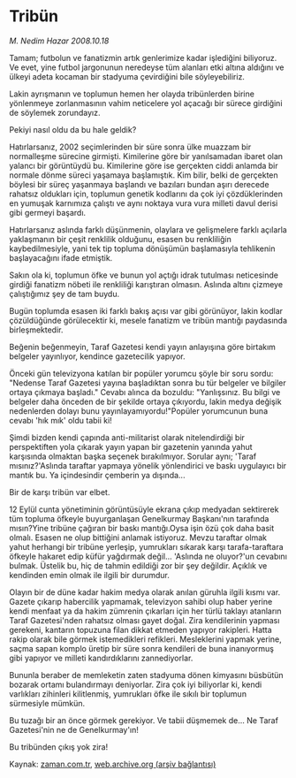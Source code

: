 # Tribün

*M. Nedim Hazar 2008.10.18*

<tr><td class="metin" colspan="2" style="padding-top: 20px; padding-left: 5px; padding-right: 10px;">Tamam; futbolun ve fanatizmin artık genlerimize kadar işlediğini biliyoruz. Ve evet, yine futbol jargonunun neredeyse tüm alanları etki altına aldığını ve ülkeyi adeta kocaman bir stadyuma çevirdiğini bile söyleyebiliriz.</td></tr><tr><td class="metin" colspan="2" style="padding-top: 20px; padding-left: 5px; padding-right: 10px;"><p> Lakin ayrışmanın ve toplumun hemen her olayda tribünlerden birine yönlenmeye zorlanmasının vahim neticelere yol açacağı bir sürece girdiğini de söylemek zorundayız.
<p>Pekiyi nasıl oldu da bu hale geldik?
<p>Hatırlarsanız, 2002 seçimlerinden bir süre sonra ülke muazzam bir normalleşme sürecine girmişti. Kimilerine göre bir yanılsamadan ibaret olan yalancı bir görüntüydü bu. Kimilerine göre ise gerçekten ciddi anlamda bir normale dönme süreci yaşamaya başlamıştık. Kim bilir, belki de gerçekten böylesi bir süreç yaşanmaya başlandı ve bazıları bundan aşırı derecede rahatsız oldukları için, toplumun genetik kodlarını da çok iyi çözdüklerinden en yumuşak karnımıza çalıştı ve aynı noktaya vura vura milleti davul derisi gibi germeyi başardı. 
<p>Hatırlarsanız aslında farklı düşünmenin, olaylara ve gelişmelere farklı açılarla yaklaşmanın bir çeşit renklilik olduğunu, esasen bu renkliliğin kaybedilmesiyle, yani tek tip topluma dönüşümün başlamasıyla tehlikenin başlayacağını ifade etmiştik. 
<p>Sakın ola ki, toplumun öfke ve bunun yol açtığı idrak tutulması neticesinde girdiği fanatizm nöbeti ile renkliliği karıştıran olmasın. Aslında altını çizmeye çalıştığımız şey de tam buydu. 
<p>Bugün toplumda esasen iki farklı bakış açısı var gibi görünüyor, lakin kodlar çözüldüğünde görülecektir ki, mesele fanatizm ve tribün mantığı paydasında birleşmektedir. 
<p>Beğenin beğenmeyin, Taraf Gazetesi kendi yayın anlayışına göre birtakım belgeler yayınlıyor, kendince gazetecilik yapıyor. 
<p>Önceki gün televizyona katılan bir popüler yorumcu şöyle bir soru sordu: "Nedense Taraf Gazetesi yayına başladıktan sonra bu tür belgeler ve bilgiler ortaya çıkmaya başladı." Cevabı alınca da bozuldu: "Yanlışsınız. Bu bilgi ve belgeler daha önceden de bir şekilde ortaya çıkıyordu, lakin medya değişik nedenlerden dolayı bunu yayınlayamıyordu!"Popüler yorumcunun buna cevabı 'hık mık' oldu tabii ki!
<p>Şimdi bizden kendi çapında anti-militarist olarak nitelendirdiği bir perspektiften yola çıkarak yayın yapan bir gazetenin yanında yahut karşısında olmaktan başka seçenek bırakılmıyor. Sorular aynı; 'Taraf mısınız?'Aslında taraftar yapmaya yönelik yönlendirici ve baskı uygulayıcı bir mantık bu. Ya içindesindir çemberin ya dışında...
<p>Bir de karşı tribün var elbet.
<p>12 Eylül cunta yönetiminin görüntüsüyle ekrana çıkıp medyadan sektirerek tüm topluma öfkeyle buyurganlaşan Genelkurmay Başkanı'nın tarafında mısın?Yine tribüne çağıran bir baskı mantığı.Oysa işin özü çok daha basit olmalı. Esasen ne olup bittiğini anlamak istiyoruz. Mevzu taraftar olmak yahut herhangi bir tribüne yerleşip, yumrukları sıkarak karşı tarafa-taraftara öfkeyle hakaret edip küfür yağdırmak değil... 'Aslında ne oluyor?'un cevabını bulmak. Üstelik bu, hiç de tahmin edildiği zor bir şey değildir. Açıklık ve kendinden emin olmak ile ilgili bir durumdur. 
<p>Olayın bir de düne kadar hakim medya olarak anılan güruhla ilgili kısmı var. Gazete çıkarıp habercilik yapmamak, televizyon sahibi olup haber yerine kendi menfaat ya da hakim zümrenin çıkarları için her türlü taklayı atanların Taraf Gazetesi'nden rahatsız olması gayet doğal. Zira kendilerinin yapması gerekeni, kantarın topuzuna filan dikkat etmeden yapıyor rakipleri. Hatta rakip olarak bile görmek istemedikleri refikleri. Mesleklerini yapmak yerine, saçma sapan komplo üretip bir süre sonra kendileri de buna inanıyormuş gibi yapıyor ve milleti kandırdıklarını zannediyorlar. 
<p>Bununla beraber de memleketin zaten stadyuma dönen kimyasını büsbütün bozarak ortamı bulandırmayı deniyorlar. Zira çok iyi biliyorlar ki, kendi varlıkları zihinleri kilitlenmiş, yumrukları öfke ile sıkılı bir toplumun sürmesiyle mümkün. 
<p>Bu tuzağı bir an önce görmek gerekiyor. Ve tabii düşmemek de... Ne Taraf Gazetesi'nin ne de Genelkurmay'ın!
<p>Bu tribünden çıkış yok zira!<br/></p></p></p></p></p></p></p></p></p></p></p></p></p></p></p></td></tr>

Kaynak: [zaman.com.tr](http://zaman.com.tr/yazar.do?yazino=750655), [web.archive.org (arşiv bağlantısı)](http://web.archive.org/web/20081022102914/http://www.zaman.com.tr:80/yazar.do?yazino=750655)

